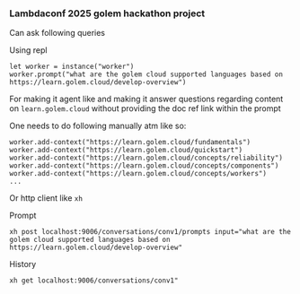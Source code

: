 ### Lambdaconf 2025 golem hackathon project

Can ask following queries

Using repl
```
let worker = instance("worker")
worker.prompt("what are the golem cloud supported languages based on https://learn.golem.cloud/develop-overview")
```

For making it agent like and making it answer questions regarding content on `learn.golem.cloud` without providing the doc ref link within the prompt

One needs to do following manually atm like so:
```
worker.add-context("https://learn.golem.cloud/fundamentals")
worker.add-context("https://learn.golem.cloud/quickstart")
worker.add-context("https://learn.golem.cloud/concepts/reliability")
worker.add-context("https://learn.golem.cloud/concepts/components")
worker.add-context("https://learn.golem.cloud/concepts/workers")
...
```

Or http client like `xh`

Prompt
```
xh post localhost:9006/conversations/conv1/prompts input="what are the golem cloud supported languages based on https://learn.golem.cloud/develop-overview"
```

History
```
xh get localhost:9006/conversations/conv1"
```
